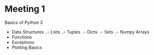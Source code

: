 # Meeting 1
Basics of Python 3
- Data Structures
..- Lists
..- Tuples
..- Dicts
..- Sets
..- Numpy Arrays
- Functions
- Exceptions
- Plotting Basics
